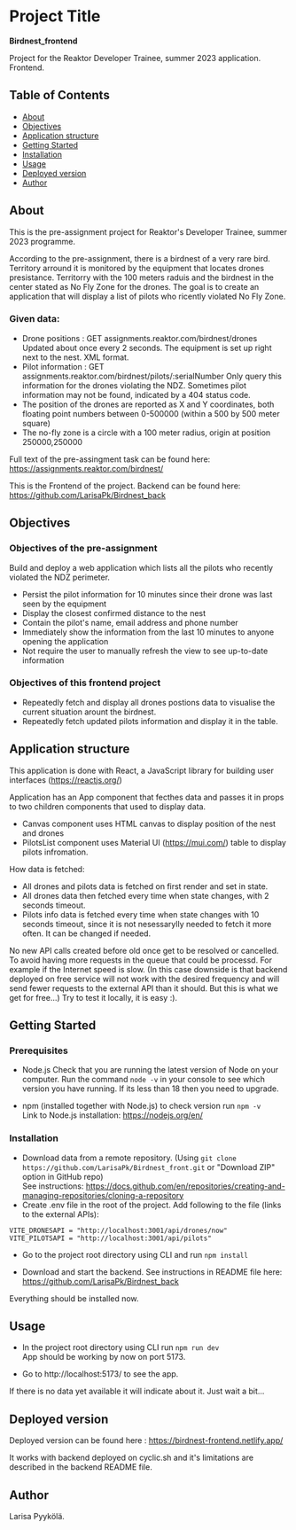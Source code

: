 # Project Title

**Birdnest_frontend**

Project for the Reaktor Developer Trainee, summer 2023 application. Frontend.

## Table of Contents

- [About](#about)
- [Objectives](#objectives)
- [Application structure](#application_structure)
- [Getting Started](#getting_started)
- [Installation](#installing)
- [Usage](#usage)
- [Deployed version](#deployed)
- [Author](#author)

## About

This is the pre-assignment project for Reaktor's Developer Trainee, summer 2023 programme.

According to the pre-assignment, there is a birdnest of a very rare bird. Territory arround it is monitored by the equipment that locates drones presistance. Territorry with the 100 meters raduis and the birdnest in the center stated as No Fly Zone for the drones. The goal is to create an application that will display a list of pilots who ricently violated No Fly Zone.

### Given data:

- Drone positions : GET assignments.reaktor.com/birdnest/drones
  Updated about once every 2 seconds. The equipment is set up right next to the nest. XML format.
- Pilot information : GET assignments.reaktor.com/birdnest/pilots/:serialNumber
  Only query this information for the drones violating the NDZ. Sometimes pilot information may not be found, indicated by a 404 status code.
- The position of the drones are reported as X and Y coordinates, both floating point numbers between 0-500000 (within a 500 by 500 meter square)
- The no-fly zone is a circle with a 100 meter radius, origin at position 250000,250000

Full text of the pre-assingment task can be found here: https://assignments.reaktor.com/birdnest/

This is the Frontend of the project.
Backend can be found here: https://github.com/LarisaPk/Birdnest_back

## Objectives

### Objectives of the pre-assignment

Build and deploy a web application which lists all the pilots who recently violated the NDZ perimeter.

- Persist the pilot information for 10 minutes since their drone was last seen by the equipment
- Display the closest confirmed distance to the nest
- Contain the pilot's name, email address and phone number
- Immediately show the information from the last 10 minutes to anyone opening the application
- Not require the user to manually refresh the view to see up-to-date information

### Objectives of this frontend project

- Repeatedly fetch and display all drones postions data to visualise the current situation arount the birdnest.
- Repeatedly fetch updated pilots information and display it in the table.

## Application structure

This application is done with React, a JavaScript library for building user interfaces (https://reactjs.org/)

Application has an App component that fecthes data and passes it in props to two children components that used to display data.

- Canvas component uses HTML canvas to display position of the nest and drones
- PilotsList component uses Material UI (https://mui.com/) table to display pilots infromation.

How data is fetched:

- All drones and pilots data is fetched on first render and set in state.
- All drones data then fetched every time when state changes, with 2 seconds timeout.
- Pilots info data is fetched every time when state changes with 10 seconds timeout, since it is not nesessarylly needed to fetch it more often. It can be changed if needed.

No new API calls created before old once get to be resolved or cancelled. To avoid having more requests in the queue that could be processd. For example if the Internet speed is slow. (In this case downside is that backend deployed on free service will not work with the desired frequency and will send fewer requests to the external API than it should. But this is what we get for free...) Try to test it locally, it is easy :).

## Getting Started

### Prerequisites

- Node.js
  Check that you are running the latest version of Node on your computer. Run the command `node -v` in your console to see which version you have running. If its less than 18 then you need to upgrade.

- npm (installed together with Node.js) to check version run `npm -v`<br />
  Link to Node.js installation: https://nodejs.org/en/

### Installation

- Download data from a remote repository. (Using `git clone https://github.com/LarisaPk/Birdnest_front.git` or "Download ZIP" option in GitHub repo)<br />
  See instructions: https://docs.github.com/en/repositories/creating-and-managing-repositories/cloning-a-repository<br />
- Create .env file in the root of the project. Add following to the file (links to the external APIs):

```
VITE_DRONESAPI = "http://localhost:3001/api/drones/now"
VITE_PILOTSAPI = "http://localhost:3001/api/pilots"
```

- Go to the project root directory using CLI and run `npm install`

- Download and start the backend. See instructions in README file here: https://github.com/LarisaPk/Birdnest_back

Everything should be installed now.

## Usage

- In the project root directory using CLI run `npm run dev`<br />
  App should be working by now on port 5173.

- Go to http://localhost:5173/ to see the app.

If there is no data yet available it will indicate about it. Just wait a bit...

## Deployed version

Deployed version can be found here : https://birdnest-frontend.netlify.app/<br />

It works with backend deployed on cyclic.sh and it's limitations are described in the backend README file.

## Author

Larisa Pyykölä.
